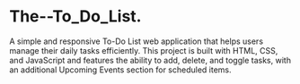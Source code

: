 # The--To_Do_List.
A simple and responsive To-Do List web application that helps users manage their daily tasks efficiently. This project is built with HTML, CSS, and JavaScript and features the ability to add, delete, and toggle tasks, with an additional Upcoming Events section for scheduled items.
